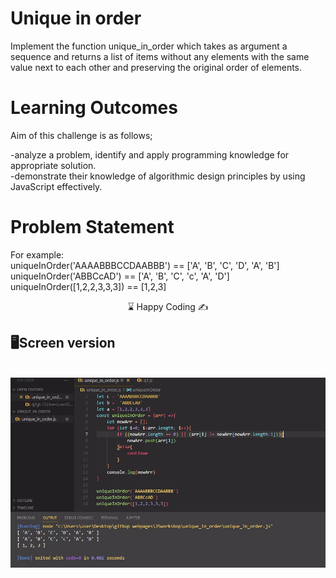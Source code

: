 # Unique in order

Implement the function unique_in_order which takes as argument a sequence and returns a list of items without any elements with the same value next to each other and preserving the original order of elements.

# Learning Outcomes

Aim of this challenge is as follows;

 -analyze a problem, identify and apply programming knowledge for appropriate solution.<br>
 -demonstrate their knowledge of algorithmic design principles by using JavaScript effectively.<br>
 
# Problem Statement
For example:<br>
uniqueInOrder('AAAABBBCCDAABBB') == ['A', 'B', 'C', 'D', 'A', 'B']<br>
uniqueInOrder('ABBCcAD')         == ['A', 'B', 'C', 'c', 'A', 'D']<br>
uniqueInOrder([1,2,2,3,3,3])       == [1,2,3]<br>

<center> ⌛ Happy Coding  ✍ </center>

## 🖥️Screen version
<br>
<img src="./unique.jpg" align="left" alt="desktop_version">


